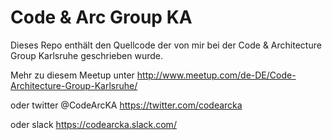
# Code & Arc Group KA

Dieses Repo enthält den Quellcode der von mir bei der Code & Architecture Group Karlsruhe geschrieben wurde.

Mehr zu diesem Meetup unter http://www.meetup.com/de-DE/Code-Architecture-Group-Karlsruhe/

oder twitter @CodeArcKA https://twitter.com/codearcka

oder slack https://codearcka.slack.com/
